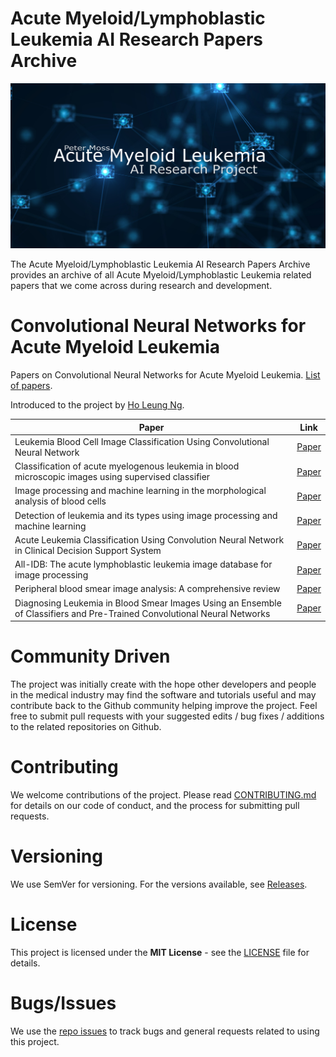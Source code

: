 # Acute Myeloid/Lymphoblastic Leukemia AI Research Papers Archive
![Peter Moss Acute Myeloid/Lymphoblastic Leukemia AI Research Project](Media/Images/banner.png)

The Acute Myeloid/Lymphoblastic Leukemia AI Research Papers Archive provides an archive of all Acute Myeloid/Lymphoblastic Leukemia related papers that we come across during research and development.

# Convolutional Neural Networks for Acute Myeloid Leukemia
Papers on Convolutional Neural Networks for Acute Myeloid Leukemia. [List of papers](https://github.com/AMLResearchProject/AML-Classifiers/blob/master/Papers/CNN-AML-Papers.md "List of papers").

Introduced to the project by [Ho Leung Ng](https://github.com/holeung "Ho Leung Ng").

| Paper  | Link | 
| ------------- | ------------- |
|  Leukemia Blood Cell Image Classification Using Convolutional Neural Network |  [Paper](https://www.zotero.org/groups/2241402/acute_myeloid_leukemia/items/itemKey/9PAG39NJ "Paper") |
|  Classification of acute myelogenous leukemia in blood microscopic images using supervised classifier |  [Paper](https://www.zotero.org/groups/2241402/acute_myeloid_leukemia/items/itemKey/9XX3M296 "Paper") |
|  Image processing and machine learning in the morphological analysis of blood cells |  [Paper](https://www.zotero.org/groups/2241402/acute_myeloid_leukemia/items/itemKey/D9GAQJBC "Paper") |
|  Detection of leukemia and its types using image processing and machine learning |  [Paper](https://www.zotero.org/groups/2241402/acute_myeloid_leukemia/items/itemKey/KPE7L22C "Paper") |
|  Acute Leukemia Classification Using Convolution Neural Network in Clinical Decision Support System |  [Paper](https://www.zotero.org/groups/2241402/acute_myeloid_leukemia/items/itemKey/LRXMVLNR "Paper") |
|  All-IDB: The acute lymphoblastic leukemia image database for image processing |  [Paper](https://www.zotero.org/groups/2241402/acute_myeloid_leukemia/items/itemKey/3IKQRUG2 "Paper") |
|  Peripheral blood smear image analysis: A comprehensive review |  [Paper](https://www.zotero.org/groups/2241402/acute_myeloid_leukemia/items/itemKey/PIXSIA2K "Paper") |
|  Diagnosing Leukemia in Blood Smear Images Using an Ensemble of Classifiers and Pre-Trained Convolutional Neural Networks |  [Paper](https://www.zotero.org/groups/2241402/acute_myeloid_leukemia/items/itemKey/35IIRLBU "Paper") |

# Community Driven
The project was initially create with the hope other developers and people in the medical industry may find the software and tutorials useful and may contribute back to the Github community helping improve the project. Feel free to submit pull requests with your suggested edits / bug fixes / additions to the related repositories on Github.

# Contributing
We welcome contributions of the project. Please read [CONTRIBUTING.md](https://github.com/AMLResearchProject/AML-ALL-Research-Archive/blob/master/CONTRIBUTING.md "CONTRIBUTING.md") for details on our code of conduct, and the process for submitting pull requests.

# Versioning
We use SemVer for versioning. For the versions available, see [Releases](https://github.com/AMLResearchProject/AML-ALL-Research-Archive/releases "Releases").

# License
This project is licensed under the **MIT License** - see the [LICENSE](https://github.com/AMLResearchProject/AML-ALL-Research-Archive/blob/master/LICENSE "LICENSE") file for details.

# Bugs/Issues
We use the [repo issues](https://github.com/AMLResearchProject/AML-ALL-Research-Archive/issues "repo issues") to track bugs and general requests related to using this project.